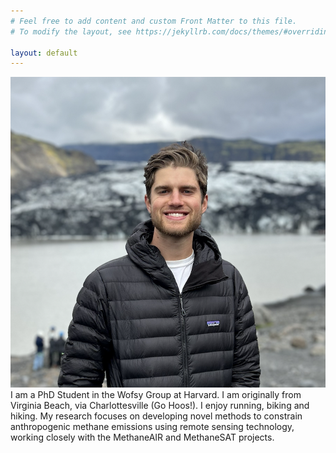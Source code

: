 ```yaml
---
# Feel free to add content and custom Front Matter to this file.
# To modify the layout, see https://jekyllrb.com/docs/themes/#overriding-theme-defaults

layout: default
---
```

<div class="flex-container">
  <img class="img-circle-avatar" src="/images/iceland_headshot.png">
  <div class="bio">I am a PhD Student in the Wofsy Group at 
Harvard. I am originally from Virginia Beach, via Charlottesville 
(Go Hoos!). I enjoy running, biking and hiking. My research focuses 
on developing novel methods to constrain anthropogenic methane 
emissions using remote sensing technology, working closely with the 
MethaneAIR and MethaneSAT projects.</div>  </div>
